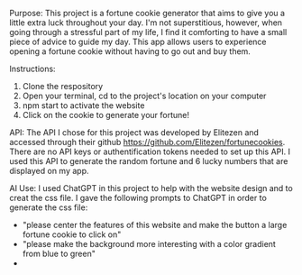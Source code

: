 Purpose:
This project is a fortune cookie generator that aims to give you a little extra luck throughout your day. I'm not superstitious, however, when going through a stressful part of my life, I find it comforting to have a small piece of advice to guide my day. This app allows users to experience opening a fortune cookie without having to go out and buy them.

Instructions:
1. Clone the respository
2. Open your terminal, cd to the project's location on your computer
3. npm start to activate the website
4. Click on the cookie to generate your fortune!

API:
The API I chose for this project was developed by Elitezen and accessed through their github https://github.com/Elitezen/fortunecookies. There are no API keys or authentification tokens needed to set up this API. I used this API to generate the random fortune and 6 lucky numbers that are displayed on my app.

AI Use:
I used ChatGPT in this project to help with the website design and to creat the css file. I gave the following prompts to ChatGPT in order to generate the css file:
- "please center the features of this website and make the button a large fortune cookie to click on"
- "please make the background more interesting with a color gradient from blue to green"
- 